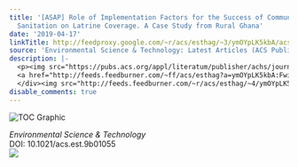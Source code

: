 ```yaml
---
title: '[ASAP] Role of Implementation Factors for the Success of Community-Led Total
  Sanitation on Latrine Coverage. A Case Study from Rural Ghana'
date: '2019-04-17'
linkTitle: http://feedproxy.google.com/~r/acs/esthag/~3/ymOYpLK5kbA/acs.est.9b01055
source: 'Environmental Science & Technology: Latest Articles (ACS Publications)'
description: |-
  <p><img src="https://pubs.acs.org/appl/literatum/publisher/achs/journals/content/esthag/0/esthag.ahead-of-print/acs.est.9b01055/20190417/images/medium/es-2019-010556_0001.gif" alt="TOC Graphic"/></p><div><cite>Environmental Science & Technology</cite></div><div>DOI: 10.1021/acs.est.9b01055</div><div class="feedflare">
  <a href="http://feeds.feedburner.com/~ff/acs/esthag?a=ymOYpLK5kbA:FwiaS_5KaJw:yIl2AUoC8zA"><img src="http://feeds.feedburner.com/~ff/acs/esthag?d=yIl2AUoC8zA" border="0"></img></a>
  </div><img src="http://feeds.feedburner.com/~r/acs/esthag/~4/ymOYpLK5kbA" height="1" width="1" ...
disable_comments: true
---
```

<p><img src="https://pubs.acs.org/appl/literatum/publisher/achs/journals/content/esthag/0/esthag.ahead-of-print/acs.est.9b01055/20190417/images/medium/es-2019-010556_0001.gif" alt="TOC Graphic"/></p><div><cite>Environmental Science & Technology</cite></div><div>DOI: 10.1021/acs.est.9b01055</div><div class="feedflare">
<a href="http://feeds.feedburner.com/~ff/acs/esthag?a=ymOYpLK5kbA:FwiaS_5KaJw:yIl2AUoC8zA"><img src="http://feeds.feedburner.com/~ff/acs/esthag?d=yIl2AUoC8zA" border="0"></img></a>
</div><img src="http://feeds.feedburner.com/~r/acs/esthag/~4/ymOYpLK5kbA" height="1" width="1" ...